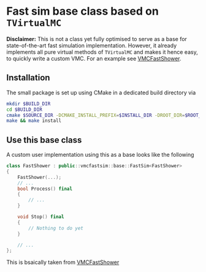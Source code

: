 # Fast sim base class based on `TVirtualMC`

**Disclaimer:** This is not a class yet fully optimised to serve as a base for state-of-the-art fast simulation implementation. However, it already implements all pure virtual methods of `TVirtualMC` and makes it hence easy, to quickly write a custom VMC. For an example see [VMCFastShower](https://github.com/benedikt-voelkel/FastShower).

## Installation
The small package is set up using CMake in a dedicated build directory via

```bash
mkdir $BUILD_DIR
cd $BUILD_DIR
cmake $SOURCE_DIR -DCMAKE_INSTALL_PREFIX=$INSTALL_DIR -DROOT_DIR=$ROOT_CMAKE_CONFIG -DVMC_DIR=$VMC_INSTALL_DIR
make && make install
```

## Use this base class

A custom user implementation using this as a base looks like the following
```cpp
class FastShower : public::vmcfastsim::base::FastSim<FastShower>
{
    FastShower(...);
    // ...
    bool Process() final
    {
        // ...
    }

    void Stop() final
    {
        // Nothing to do yet
    }

    // ...
};
```

This is bsaically taken from [VMCFastShower](https://github.com/benedikt-voelkel/FastShower/blob/master/include/FastShower.h)
